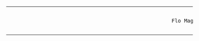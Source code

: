 <hr>
<pre>                                  
                                                     Flo Magzacilik Php_Bootcamp 2022
                              </pre>
<hr>


